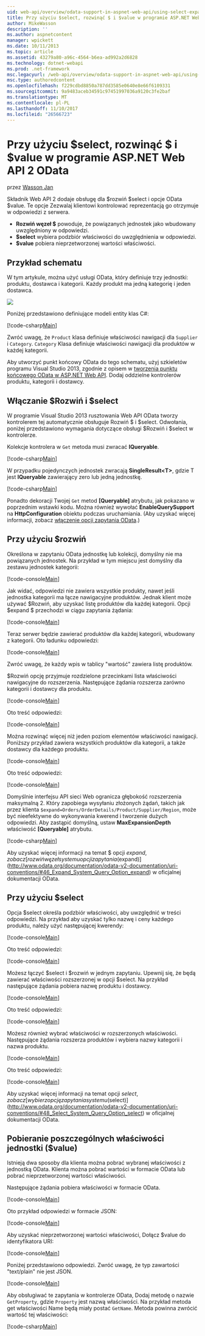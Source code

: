 ```yaml
---
uid: web-api/overview/odata-support-in-aspnet-web-api/using-select-expand-and-value
title: Przy użyciu $select, rozwinąć $ i $value w programie ASP.NET Web API 2 OData | Dokumentacja firmy Microsoft
author: MikeWasson
description: ''
ms.author: aspnetcontent
manager: wpickett
ms.date: 10/11/2013
ms.topic: article
ms.assetid: 43279a80-a96c-4564-b6ea-ad992a2d6828
ms.technology: dotnet-webapi
ms.prod: .net-framework
msc.legacyurl: /web-api/overview/odata-support-in-aspnet-web-api/using-select-expand-and-value
msc.type: authoredcontent
ms.openlocfilehash: f229cdbd8850a787dd3585e0640e8e66f6109331
ms.sourcegitcommit: 9a9483aceb34591c97451997036a9120c3fe2baf
ms.translationtype: MT
ms.contentlocale: pl-PL
ms.lasthandoff: 11/10/2017
ms.locfileid: "26566723"
---
```

<a name="using-select-expand-and-value-in-aspnet-web-api-2-odata"></a>Przy użyciu $select, rozwinąć $ i $value w programie ASP.NET Web API 2 OData
====================
przez [Wasson Jan](https://github.com/MikeWasson)

Składnik Web API 2 dodaje obsługę dla $rozwiń $select i opcje OData $value. Te opcje Zezwalaj klientowi kontrolować reprezentacją go otrzymuje w odpowiedzi z serwera.

- **Rozwiń węzeł $** powoduje, że powiązanych jednostek jako wbudowany uwzględniony w odpowiedzi.
- **$select** wybiera podzbiór właściwości do uwzględnienia w odpowiedzi.
- **$value** pobiera nieprzetworzonej wartości właściwości.

## <a name="example-schema"></a>Przykład schematu

W tym artykule, można użyć usługi OData, który definiuje trzy jednostki: produktu, dostawca i kategorii. Każdy produkt ma jedną kategorię i jeden dostawca.

![](using-select-expand-and-value/_static/image1.png)

Poniżej przedstawiono definiujące modeli entity klas C#:

[!code-csharp[Main](using-select-expand-and-value/samples/sample1.cs)]

Zwróć uwagę, że `Product` klasa definiuje właściwości nawigacji dla `Supplier` i `Category`. `Category` Klasa definiuje właściwości nawigacji dla produktów w każdej kategorii.

Aby utworzyć punkt końcowy OData do tego schematu, użyj szkieletów programu Visual Studio 2013, zgodnie z opisem w [tworzenia punktu końcowego OData w ASP.NET Web API](odata-v3/creating-an-odata-endpoint.md). Dodaj oddzielne kontrolerów produktu, kategorii i dostawcy.

## <a name="enabling-expand-and-select"></a>Włączanie $Rozwiń i $select

W programie Visual Studio 2013 rusztowania Web API OData tworzy kontrolerem tej automatycznie obsługuje Rozwiń $ i $select. Odwołania, poniżej przedstawiono wymagania dotyczące obsługi $Rozwiń i $select w kontrolerze.

Kolekcje kontrolera w `Get` metoda musi zwracać **IQueryable**.

[!code-csharp[Main](using-select-expand-and-value/samples/sample2.cs)]

W przypadku pojedynczych jednostek zwracają **SingleResult&lt;T&gt;**, gdzie T jest **IQueryable** zawierający zero lub jedną jednostkę.

[!code-csharp[Main](using-select-expand-and-value/samples/sample3.cs)]

Ponadto dekoracji Twojej `Get` metod **[Queryable]** atrybutu, jak pokazano w poprzednim wstawki kodu. Można również wywołać **EnableQuerySupport** na **HttpConfiguration** obiektu podczas uruchamiania. (Aby uzyskać więcej informacji, zobacz [włączenie opcji zapytania OData](supporting-odata-query-options.md#enable).)

## <a name="using-expand"></a>Przy użyciu $rozwiń

Określona w zapytaniu OData jednostkę lub kolekcji, domyślny nie ma powiązanych jednostek. Na przykład w tym miejscu jest domyślny dla zestawu jednostek kategorii:

[!code-console[Main](using-select-expand-and-value/samples/sample4.cmd)]

Jak widać, odpowiedzi nie zawiera wszystkie produkty, nawet jeśli jednostka kategorii ma łącze nawigacyjne produktów. Jednak klient może używać $Rozwiń, aby uzyskać listę produktów dla każdej kategorii. Opcji $expand $ przechodzi w ciągu zapytania żądania:

[!code-console[Main](using-select-expand-and-value/samples/sample5.cmd)]

Teraz serwer będzie zawierać produktów dla każdej kategorii, wbudowany z kategorii. Oto ładunku odpowiedzi:

[!code-console[Main](using-select-expand-and-value/samples/sample6.cmd)]

Zwróć uwagę, że każdy wpis w tablicy "wartość" zawiera listę produktów.

$Rozwiń opcję przyjmuje rozdzielone przecinkami lista właściwości nawigacyjne do rozszerzenia. Następujące żądania rozszerza zarówno kategorii i dostawcy dla produktu.

[!code-console[Main](using-select-expand-and-value/samples/sample7.cmd)]

Oto treść odpowiedzi:

[!code-console[Main](using-select-expand-and-value/samples/sample8.cmd)]

Można rozwinąć więcej niż jeden poziom elementów właściwości nawigacji. Poniższy przykład zawiera wszystkich produktów dla kategorii, a także dostawcy dla każdego produktu.

[!code-console[Main](using-select-expand-and-value/samples/sample9.cmd)]

Oto treść odpowiedzi:

[!code-console[Main](using-select-expand-and-value/samples/sample10.cmd)]

Domyślnie interfejsu API sieci Web ogranicza głębokość rozszerzenia maksymalną 2. Który zapobiega wysyłaniu złożonych żądań, takich jak przez klienta `$expand=Orders/OrderDetails/Product/Supplier/Region`, może być nieefektywne do wykonywania kwerend i tworzenie dużych odpowiedzi. Aby zastąpić domyślną, ustaw **MaxExpansionDepth** właściwość **[Queryable]** atrybutu.

[!code-csharp[Main](using-select-expand-and-value/samples/sample11.cs)]

Aby uzyskać więcej informacji na temat $ opcji $expand, zobacz [rozwiń węzeł systemu opcji zapytania ($expand)](http://www.odata.org/documentation/odata-v2-documentation/uri-conventions/#46_Expand_System_Query_Option_expand) w oficjalnej dokumentacji OData.

## <a name="using-select"></a>Przy użyciu $select

Opcja $select określa podzbiór właściwości, aby uwzględnić w treści odpowiedzi. Na przykład aby uzyskać tylko nazwę i ceny każdego produktu, należy użyć następującej kwerendy:

[!code-console[Main](using-select-expand-and-value/samples/sample12.cmd)]

Oto treść odpowiedzi:

[!code-console[Main](using-select-expand-and-value/samples/sample13.cmd)]

Możesz łączyć $select i $rozwiń w jednym zapytaniu. Upewnij się, że będą zawierać właściwości rozszerzonej w opcji $select. Na przykład następujące żądania pobiera nazwę produktu i dostawcy.

[!code-console[Main](using-select-expand-and-value/samples/sample14.cmd)]

Oto treść odpowiedzi:

[!code-console[Main](using-select-expand-and-value/samples/sample15.cmd)]

Możesz również wybrać właściwości w rozszerzonych właściwości. Następujące żądania rozszerza produktów i wybiera nazwy kategorii i nazwa produktu.

[!code-console[Main](using-select-expand-and-value/samples/sample16.cmd)]

Oto treść odpowiedzi:

[!code-console[Main](using-select-expand-and-value/samples/sample17.cmd)]

Aby uzyskać więcej informacji na temat opcji $select, zobacz [wybierz opcję zapytania systemu ($select)](http://www.odata.org/documentation/odata-v2-documentation/uri-conventions/#48_Select_System_Query_Option_select) w oficjalnej dokumentacji OData.

## <a name="getting-individual-properties-of-an-entity-value"></a>Pobieranie poszczególnych właściwości jednostki ($value)

Istnieją dwa sposoby dla klienta można pobrać wybranej właściwości z jednostką OData. Klienta można pobrać wartości w formacie OData lub pobrać nieprzetworzonej wartości właściwości.

Następujące żądania pobiera właściwości w formacie OData.

[!code-console[Main](using-select-expand-and-value/samples/sample18.cmd)]

Oto przykład odpowiedzi w formacie JSON:

[!code-console[Main](using-select-expand-and-value/samples/sample19.cmd)]

Aby uzyskać nieprzetworzonej wartości właściwości, Dołącz $value do identyfikatora URI:

[!code-console[Main](using-select-expand-and-value/samples/sample20.cmd)]

Poniżej przedstawiono odpowiedzi. Zwróć uwagę, że typ zawartości "text/plain" nie jest JSON.

[!code-console[Main](using-select-expand-and-value/samples/sample21.cmd)]

Aby obsługiwać te zapytania w kontrolerze OData, Dodaj metodę o nazwie `GetProperty`, gdzie `Property` jest nazwą właściwości. Na przykład metoda get właściwości Name będą miały postać `GetName`. Metoda powinna zwrócić wartość tej właściwości:

[!code-csharp[Main](using-select-expand-and-value/samples/sample22.cs)]
